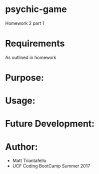 # psychic-game
Homework 2 part 1

# Requirements
As outlined in homework

# Purpose:


# Usage:


# Future Development:

# Author:
- Matt Triantafellu
- UCF Coding BootCamp Summer 2017
